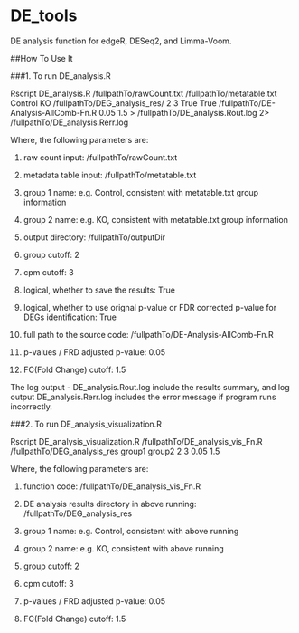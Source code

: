 # DE_tools
DE analysis function for edgeR, DESeq2, and Limma-Voom.

##How To Use It

###1. To run DE_analysis.R

Rscript DE_analysis.R /fullpathTo/rawCount.txt /fullpathTo/metatable.txt Control KO /fullpathTo/DEG_analysis_res/ 2 3 True True /fullpathTo/DE-Analysis-AllComb-Fn.R 0.05 1.5 > /fullpathTo/DE_analysis.Rout.log 2> /fullpathTo/DE_analysis.Rerr.log

Where, the following parameters are:

1. raw count input: /fullpathTo/rawCount.txt

2. metadata table input: /fullpathTo/metatable.txt

3. group 1 name: e.g. Control, consistent with metatable.txt group information

4. group 2 name: e.g. KO, consistent with metatable.txt group information

5. output directory: /fullpathTo/outputDir

6. group cutoff: 2

7. cpm cutoff: 3

8. logical, whether to save the results: True

9. logical, whether to use orignal p-value or FDR corrected p-value for DEGs identification: True

10. full path to the source code: /fullpathTo/DE-Analysis-AllComb-Fn.R

11. p-values / FRD adjusted p-value: 0.05

12. FC(Fold Change) cutoff: 1.5

The log output - DE_analysis.Rout.log include the results summary, and log output DE_analysis.Rerr.log includes the error message if program runs incorrectly.

###2. To run DE_analysis_visualization.R

Rscript DE_analysis_visualization.R /fullpathTo/DE_analysis_vis_Fn.R /fullpathTo/DEG_analysis_res group1 group2 2 3 0.05 1.5

Where, the following parameters are:

1. function code: /fullpathTo/DE_analysis_vis_Fn.R

2. DE analysis results directory in above running: /fullpathTo/DEG_analysis_res

3. group 1 name: e.g. Control, consistent with above running 

4. group 2 name: e.g. KO, consistent with above running 

5. group cutoff: 2

6. cpm cutoff: 3

7. p-values / FRD adjusted p-value: 0.05

8. FC(Fold Change) cutoff: 1.5





